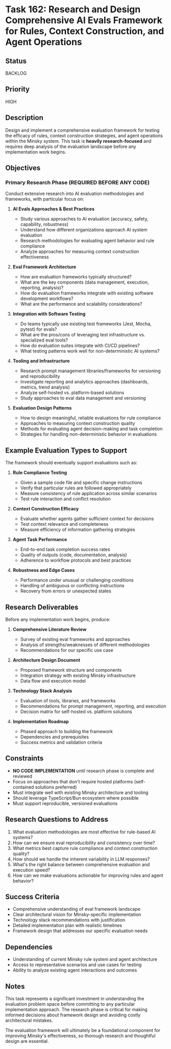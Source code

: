 # Task 162: Research and Design Comprehensive AI Evals Framework for Rules, Context Construction, and Agent Operations

## Status

BACKLOG

## Priority

HIGH

## Description

Design and implement a comprehensive evaluation framework for testing the efficacy of rules, context construction strategies, and agent operations within the Minsky system. This task is **heavily research-focused** and requires deep analysis of the evaluation landscape before any implementation work begins.

## Objectives

### Primary Research Phase (REQUIRED BEFORE ANY CODE)

Conduct extensive research into AI evaluation methodologies and frameworks, with particular focus on:

1. **AI Evals Approaches & Best Practices**

   - Study various approaches to AI evaluation (accuracy, safety, capability, robustness)
   - Understand how different organizations approach AI system evaluation
   - Research methodologies for evaluating agent behavior and rule compliance
   - Analyze approaches for measuring context construction effectiveness

2. **Eval Framework Architecture**

   - How are evaluation frameworks typically structured?
   - What are the key components (data management, execution, reporting, analysis)?
   - How do evaluation frameworks integrate with existing software development workflows?
   - What are the performance and scalability considerations?

3. **Integration with Software Testing**

   - Do teams typically use existing test frameworks (Jest, Mocha, pytest) for evals?
   - What are the pros/cons of leveraging test infrastructure vs. specialized eval tools?
   - How do evaluation suites integrate with CI/CD pipelines?
   - What testing patterns work well for non-deterministic AI systems?

4. **Tooling and Infrastructure**

   - Research prompt management libraries/frameworks for versioning and reproducibility
   - Investigate reporting and analytics approaches (dashboards, metrics, trend analysis)
   - Analyze self-hosted vs. platform-based solutions
   - Study approaches to eval data management and versioning

5. **Evaluation Design Patterns**
   - How to design meaningful, reliable evaluations for rule compliance
   - Approaches to measuring context construction quality
   - Methods for evaluating agent decision-making and task completion
   - Strategies for handling non-deterministic behavior in evaluations

## Example Evaluation Types to Support

The framework should eventually support evaluations such as:

1. **Rule Compliance Testing**

   - Given a sample code file and specific change instructions
   - Verify that particular rules are followed appropriately
   - Measure consistency of rule application across similar scenarios
   - Test rule interaction and conflict resolution

2. **Context Construction Efficacy**

   - Evaluate whether agents gather sufficient context for decisions
   - Test context relevance and completeness
   - Measure efficiency of information gathering strategies

3. **Agent Task Performance**

   - End-to-end task completion success rates
   - Quality of outputs (code, documentation, analysis)
   - Adherence to workflow protocols and best practices

4. **Robustness and Edge Cases**
   - Performance under unusual or challenging conditions
   - Handling of ambiguous or conflicting instructions
   - Recovery from errors or unexpected states

## Research Deliverables

Before any implementation work begins, produce:

1. **Comprehensive Literature Review**

   - Survey of existing eval frameworks and approaches
   - Analysis of strengths/weaknesses of different methodologies
   - Recommendations for our specific use case

2. **Architecture Design Document**

   - Proposed framework structure and components
   - Integration strategy with existing Minsky infrastructure
   - Data flow and execution model

3. **Technology Stack Analysis**

   - Evaluation of tools, libraries, and frameworks
   - Recommendations for prompt management, reporting, and execution
   - Decision matrix for self-hosted vs. platform solutions

4. **Implementation Roadmap**
   - Phased approach to building the framework
   - Dependencies and prerequisites
   - Success metrics and validation criteria

## Constraints

- **NO CODE IMPLEMENTATION** until research phase is complete and reviewed
- Focus on approaches that don't require hosted platforms (self-contained solutions preferred)
- Must integrate well with existing Minsky architecture and tooling
- Should leverage TypeScript/Bun ecosystem where possible
- Must support reproducible, versioned evaluations

## Research Questions to Address

1. What evaluation methodologies are most effective for rule-based AI systems?
2. How can we ensure eval reproducibility and consistency over time?
3. What metrics best capture rule compliance and context construction quality?
4. How should we handle the inherent variability in LLM responses?
5. What's the right balance between comprehensive evaluation and execution speed?
6. How can we make evaluations actionable for improving rules and agent behavior?

## Success Criteria

- Comprehensive understanding of eval framework landscape
- Clear architectural vision for Minsky-specific implementation
- Technology stack recommendations with justification
- Detailed implementation plan with realistic timelines
- Framework design that addresses our specific evaluation needs

## Dependencies

- Understanding of current Minsky rule system and agent architecture
- Access to representative scenarios and use cases for testing
- Ability to analyze existing agent interactions and outcomes

## Notes

This task represents a significant investment in understanding the evaluation problem space before committing to any particular implementation approach. The research phase is critical for making informed decisions about framework design and avoiding costly architectural mistakes.

The evaluation framework will ultimately be a foundational component for improving Minsky's effectiveness, so thorough research and thoughtful design are essential.
